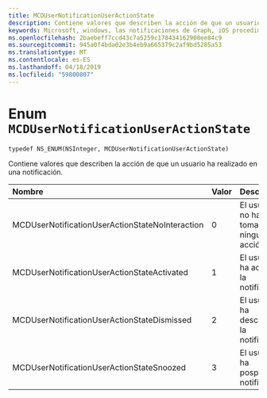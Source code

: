 ```yaml
---
title: MCDUserNotificationUserActionState
description: Contiene valores que describen la acción de que un usuario ha realizado en una notificación.
keywords: Microsoft, windows, las notificaciones de Graph, iOS procedimientos, procedimientos iPhone
ms.openlocfilehash: 2baebeff7ccd43c7a5259c178434162908ee84c9
ms.sourcegitcommit: 945a0f4bda02e3b4eb9a665379c2af9bd5285a53
ms.translationtype: MT
ms.contentlocale: es-ES
ms.lasthandoff: 04/18/2019
ms.locfileid: "59800807"
---
```

# <a name="enum-mcdusernotificationuseractionstate"></a>Enum `MCDUserNotificationUserActionState`

```
typedef NS_ENUM(NSInteger, MCDUserNotificationUserActionState)
```

Contiene valores que describen la acción de que un usuario ha realizado en una notificación.

|Nombre | Valor | Descripción |
|:-- |:-- |:-- |
|   MCDUserNotificationUserActionStateNoInteraction |0| El usuario no ha tomado ninguna acción.|
|   MCDUserNotificationUserActionStateActivated|1|El usuario ha activado la notificación.|
|   MCDUserNotificationUserActionStateDismissed|2| El usuario ha descartado la notificación.|
|   MCDUserNotificationUserActionStateSnoozed|3| El usuario ha posponer la notificación.|
